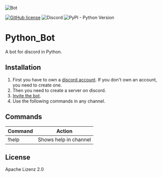 ![Bot](https://th.bing.com/th/id/OIP.4JpohfpcReab5qWTH17SQwHaGH?pid=ImgDet&rs=1)

[![GitHub license](https://img.shields.io/github/license/ragr07/Python_Bot)](https://github.com/ragr07/Python_Bot/blob/Rafa/LICENSE) ![Discord](https://img.shields.io/discord/933408863917588510) ![PyPI - Python Version](https://img.shields.io/pypi/pyversions/p)    



# Python_Bot

A bot for discord in Python.

## Installation

1. First you have to own a [discord account](https://discord.com/). If you don't own an account, you need to create one.
1. Then you need to create a server on discord.
1. [Invite the bot]( https://discord.com/oauth2/authorize?client_id=945615836327059456&scope=bot&permissions=285474001).
1. Use the following commands in any channel.


## Commands

| Command | Action |
| ------- | ------ |
| !help   | Shows help in channel |


## License
Apache Lizenz 2.0

